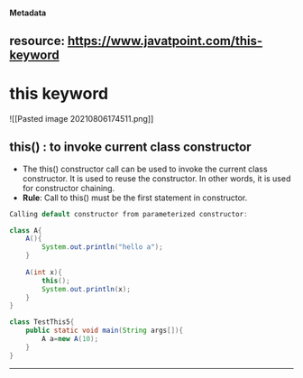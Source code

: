 #### Metadata
resource:
https://www.javatpoint.com/this-keyword
---

# this keyword

![[Pasted image 20210806174511.png]]


## this() : to invoke current class constructor

- The this() constructor call can be used to invoke the current class constructor. It is used to reuse the constructor. In other words, it is used for constructor chaining.
- **Rule**: Call to this() must be the first statement in constructor.

``` java
Calling default constructor from parameterized constructor:

class A{  
	A(){
		System.out.println("hello a");
	}
	
	A(int x){  
		this();  
		System.out.println(x);  
	}  
}  

class TestThis5{  
	public static void main(String args[]){  
		A a=new A(10);  
	}
}  
```

---